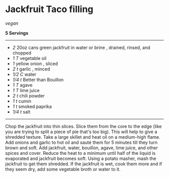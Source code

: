 # Jackfruit Taco filling

*vegan*

**5 Servings**

---

- *2* 20oz cans green jackfruit in water or brine , drained, rinsed, and chopped
- *1 T* vegetable oil
- *1* yellow onion , sliced
- *2 t* garlic , minced
- *1/2 C* water
- *1/4 t* Better than Bouillon
- *1 T*  agave
- *1 T* lime juice
- *2 t* chili powder
- *1 t* cumin
- *1 t* smoked paprika
- *1/4 t* salt

---

Chop the jackfruit into thin slices. Slice them from the core to the edge (like
you are trying to split a piece of pie that's too big). This will help to give
a shredded texture. Take a large skillet and heat oil on a medium-high flame.
Add onions and garlic to hot oil and sauté them for 5 minutes till they turn
brown and soft. Add jackfruit, water, bouillon, agave, lime juice, and other
spices and cover. Reduce the heat to a minimum until half of the liquid is
evaporated and jackfruit becomes soft. Using a potato masher, mash the jackfruit
to get them shredded. If the jackfruit is wet, cook them more and if they seem
dry, add some vegetable broth or water to it.
